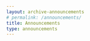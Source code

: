 ```yaml
---
layout: archive-announcements
# permalink: /announcements/
title: Announcements
type: announcements
---
```

